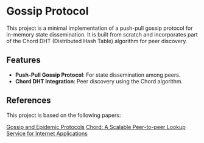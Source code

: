 # Gossip Protocol

This project is a minimal implementation of a push-pull gossip protocol for in-memory state dissemination. It is built from scratch and incorporates part of the Chord DHT (Distributed Hash Table) algorithm for peer discovery.

## Features
- **Push-Pull Gossip Protocol**: For state dissemination among peers.
- **Chord DHT Integration**: Peer discovery using the Chord algorithm.

## References
This project is based on the following papers:  

[Gossip and Epidemic Protocols](https://github.com/Tony-Rafanomezantsoa/Gossip-Protocol/blob/main/Gossip_paper.pdf)
[Chord: A Scalable Peer-to-peer Lookup Service for Internet Applications](https://pdos.csail.mit.edu/papers/chord:sigcomm01/chord_sigcomm.pdf)

